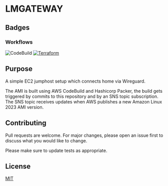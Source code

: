 # LMGATEWAY

## Badges

### Workflows

![CodeBuild](https://codebuild.eu-west-1.amazonaws.com/badges?uuid=eyJlbmNyeXB0ZWREYXRhIjoiODJxdnFrSG5OMUFuUDBZZm5mRmp6ak1aZER1anVtdHIrM1RiMW5vL1pwT0tzUkt6MkxJN2p0bS9WcnpOWmdnNEJocTFOU00rU05jeFFyMXprN1BRRFVVPSIsIml2UGFyYW1ldGVyU3BlYyI6IkFDdjdaQXJvWjFuSUE1TEciLCJtYXRlcmlhbFNldFNlcmlhbCI6MX0%3D&branch=main)
[![Terraform](https://github.com/melvyndekort/lmgateway/actions/workflows/terraform.yml/badge.svg)](https://github.com/melvyndekort/lmgateway/actions/workflows/terraform.yml)

## Purpose

A simple EC2 jumphost setup which connects home via Wireguard.

The AMI is built using AWS CodeBuild and Hashicorp Packer, the build gets triggered by commits to this repository and by an SNS topic subscription. The SNS topic receives updates when AWS publishes a new Amazon Linux 2023 AMI version.

## Contributing

Pull requests are welcome. For major changes, please open an issue first to discuss what you would like to change.

Please make sure to update tests as appropriate.

## License

[MIT](https://choosealicense.com/licenses/mit/)
